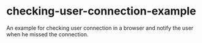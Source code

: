 # checking-user-connection-example
An example for checking user connection in a browser and notify the user when he missed the connection. 
